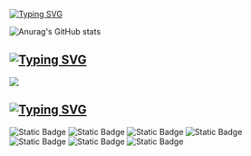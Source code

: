 [![Typing SVG](https://readme-typing-svg.demolab.com?font=Fira+Code&pause=1000&color=D8A52D&random=false&width=435&lines=%F0%9F%91%8B+Hi+there!+I'm+Se-young)](https://git.io/typing-svg)

![Anurag's GitHub stats](https://github-readme-stats.vercel.app/api?username=onetuks&show_icons=true&theme=gruvbox)

## [![Typing SVG](https://readme-typing-svg.demolab.com?font=Fira+Code&pause=1000&color=D8A52D&random=false&width=435&lines=%F0%9F%93%BA+D-Blog)](https://git.io/typing-svg)
<a href="https://velog.io/@onetuks/posts" target="_blank"><img src="https://img.shields.io/badge/velog-grey?style=for-the-badge&logo=velog&logoColor=%2320C997"/></a>

## [![Typing SVG](https://readme-typing-svg.demolab.com?font=Fira+Code&pause=1000&color=D8A52D&random=false&width=435&lines=%F0%9F%AA%84+Stack)](https://git.io/typing-svg)
![Static Badge](https://img.shields.io/badge/java-grey?style=for-the-badge&logo=java&logoColor=%23FF6F00)
![Static Badge](https://img.shields.io/badge/python-grey?style=for-the-badge&logo=python&logoColor=%233776AB)
![Static Badge](https://img.shields.io/badge/spring-grey?style=for-the-badge&logo=spring&logoColor=%236DB33F)
![Static Badge](https://img.shields.io/badge/android-grey?style=for-the-badge&logo=android%20studio&logoColor=%233DDC84)
![Static Badge](https://img.shields.io/badge/mysql-grey?style=for-the-badge&logo=mysql&logoColor=%234479A1)
![Static Badge](https://img.shields.io/badge/qgis-grey?style=for-the-badge&logo=qgis&logoColor=%23589632)
![Static Badge](https://img.shields.io/badge/tensorflow-grey?style=for-the-badge&logo=tensorflow&logoColor=%23FF6F00)
